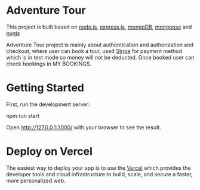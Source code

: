 # Adventure Tour

This project is built based on [node.js](https://nodejs.org/en), [express.js](https://expressjs.com/), [mongoDB](https://www.mongodb.com/), [mongoose](https://mongoosejs.com/) and [pugjs](https://pugjs.org/api/getting-started.html)

Adventure Tour project is mainly about authentication and authorization and checkout, where user can book a tour, used [Stripe](https://stripe.com/in) for payment method which is in test mode so money will not be deducted. Once booked user can check bookings in MY BOOKINGS.

# Getting Started

First, run the development server:

npm run start

Open http://127.0.0.1:3000/ with your browser to see the result.

# Deploy on Vercel

The easiest way to deploy your app is to use the [Vercel](https://vercel.com/) which provides the developer tools and cloud infrastructure to build, scale, and secure a faster, more personalized web.
